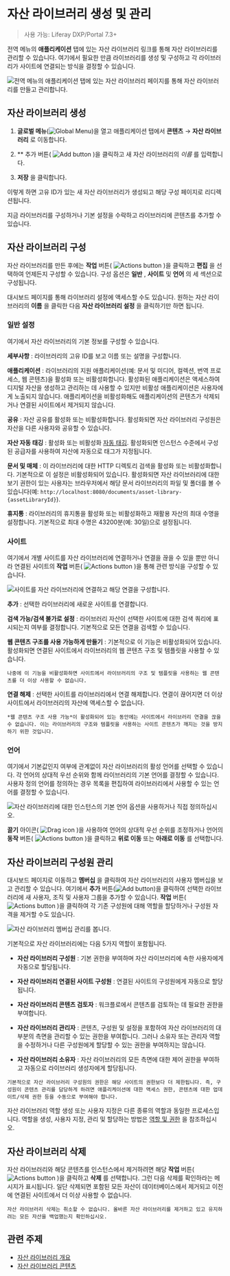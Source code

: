 # 자산 라이브러리 생성 및 관리

> 사용 가능: Liferay DXP/Portal 7.3+

전역 메뉴의 **애플리케이션** 탭에 있는 자산 라이브러리 링크를 통해 자산 라이브러리를 관리할 수 있습니다. 여기에서 필요한 만큼 라이브러리를 생성 및 구성하고 각 라이브러리가 사이트에 연결되는 방식을 결정할 수 있습니다.

![전역 메뉴의 애플리케이션 탭에 있는 자산 라이브러리 페이지를 통해 자산 라이브러리를 만들고 관리합니다.](./creating-and-managing-asset-libraries/images/01.png)

## 자산 라이브러리 생성

1. **글로벌 메뉴**(![Global Menu](../../images/icon-applications-menu.png))을 열고 애플리케이션 탭에서 **콘텐츠** &rarr; **자산 라이브러리** 로 이동합니다.

1. ** 추가 버튼( ![Add button](../../images/icon-add.png) )을 클릭하고 새 자산 라이브러리의 *이름* 를 입력합니다.

1. **저장** 을 클릭합니다.

이렇게 하면 고유 ID가 있는 새 자산 라이브러리가 생성되고 해당 구성 페이지로 리디렉션됩니다.

지금 라이브러리를 구성하거나 기본 설정을 수락하고 라이브러리에 콘텐츠를 추가할 수 있습니다.

## 자산 라이브러리 구성

자산 라이브러리를 만든 후에는 **작업** 버튼( ![Actions button](../../images/icon-actions.png) )을 클릭하고 **편집** 을 선택하여 언제든지 구성할 수 있습니다. 구성 옵션은 **일반** , **사이트** 및 **언어** 의 세 섹션으로 구성됩니다.

대시보드 페이지를 통해 라이브러리 설정에 액세스할 수도 있습니다. 원하는 자산 라이브러리의 **이름** 을 클릭한 다음 **자산 라이브러리 설정** 을 클릭하기만 하면 됩니다.

### 일반 설정

여기에서 자산 라이브러리의 기본 정보를 구성할 수 있습니다.

**세부사항** : 라이브러리의 고유 ID를 보고 이름 또는 설명을 구성합니다.

**애플리케이션** : 라이브러리의 지원 애플리케이션(예: 문서 및 미디어, 컬렉션, 번역 프로세스, 웹 콘텐츠)을 활성화 또는 비활성화합니다. 활성화된 애플리케이션은 액세스하여 디지털 자산을 생성하고 관리하는 데 사용할 수 있지만 비활성 애플리케이션은 사용자에게 노출되지 않습니다. 애플리케이션을 비활성화해도 애플리케이션의 콘텐츠가 삭제되거나 연결된 사이트에서 제거되지 않습니다.

**공유** : 자산 공유를 활성화 또는 비활성화합니다. 활성화되면 자산 라이브러리 구성원은 자산을 다른 사용자와 공유할 수 있습니다.

**자산 자동 태깅** : 활성화 또는 비활성화 [자동 태깅](../tags-and-categories/auto-tagging/auto-tagging-assets.md). 활성화되면 인스턴스 수준에서 구성된 공급자를 사용하여 자산에 자동으로 태그가 지정됩니다.

**문서 및 매체** : 이 라이브러리에 대한 HTTP 디렉토리 검색을 활성화 또는 비활성화합니다. 기본적으로 이 설정은 비활성화되어 있습니다. 활성화되면 자산 라이브러리에 대한 보기 권한이 있는 사용자는 브라우저에서 해당 문서 라이브러리의 파일 및 폴더를 볼 수 있습니다(예: `http://localhost:8080/documents/asset-library-{assetLibraryId}`).

**휴지통** : 라이브러리의 휴지통을 활성화 또는 비활성화하고 재활용 자산의 최대 수명을 설정합니다. 기본적으로 최대 수명은 43200분(예: 30일)으로 설정됩니다.

### 사이트

여기에서 개별 사이트를 자산 라이브러리에 연결하거나 연결을 끊을 수 있을 뿐만 아니라 연결된 사이트의 **작업** 버튼( ![Actions button](../../images/icon-actions.png) )을 통해 관련 방식을 구성할 수 있습니다.

![사이트를 자산 라이브러리에 연결하고 해당 연결을 구성합니다.](./creating-and-managing-asset-libraries/images/02.png)

**추가** : 선택한 라이브러리에 새로운 사이트를 연결합니다.

**검색 가능/검색 불가로 설정** : 라이브러리 자산이 선택한 사이트에 대한 검색 쿼리에 표시되는지 여부를 결정합니다. 기본적으로 모든 연결을 검색할 수 있습니다.

**웹 콘텐츠 구조를 사용 가능하게 만들기** : 기본적으로 이 기능은 비활성화되어 있습니다. 활성화되면 연결된 사이트에서 라이브러리의 웹 콘텐츠 구조 및 템플릿을 사용할 수 있습니다.

   ```{important}
   나중에 이 기능을 비활성화하면 사이트에서 라이브러리의 구조 및 템플릿을 사용하는 웹 콘텐츠를 더 이상 사용할 수 없습니다.
   ```

**연결 해제** : 선택한 사이트를 라이브러리에서 연결 해제합니다. 연결이 끊어지면 더 이상 사이트에서 라이브러리의 자산에 액세스할 수 없습니다.

   ```{important}
   *웹 콘텐츠 구조 사용 가능*이 활성화되어 있는 동안에는 사이트에서 라이브러리 연결을 끊을 수 없습니다. 이는 라이브러리의 구조와 템플릿을 사용하는 사이트 콘텐츠가 깨지는 것을 방지하기 위한 것입니다.
   ```

### 언어

여기에서 기본값인지 여부에 관계없이 자산 라이브러리의 활성 언어를 선택할 수 있습니다. 각 언어의 상대적 우선 순위와 함께 라이브러리의 기본 언어를 결정할 수 있습니다. 사용자 정의 언어를 정의하는 경우 목록을 편집하여 라이브러리에서 사용할 수 있는 언어를 결정할 수 있습니다.

![자산 라이브러리에 대한 인스턴스의 기본 언어 옵션을 사용하거나 직접 정의하십시오.](./creating-and-managing-asset-libraries/images/03.png)

**끌기** 아이콘( ![Drag icon](../../images/icon-drag.png) )을 사용하여 언어의 상대적 우선 순위를 조정하거나 언어의 **동작** 버튼( ![Actions button](../../images/icon-actions.png) )을 클릭하고 **위로 이동** 또는 **아래로 이동** 를 선택합니다.

## 자산 라이브러리 구성원 관리

대시보드 페이지로 이동하고 **멤버십** 을 클릭하여 자산 라이브러리의 사용자 멤버십을 보고 관리할 수 있습니다. 여기에서 **추가** 버튼(![Add button](../../images/icon-add.png))을 클릭하여 선택한 라이브러리에 새 사용자, 조직 및 사용자 그룹을 추가할 수 있습니다. **작업** 버튼( ![Actions button](../../images/icon-actions.png) )을 클릭하여 각 기존 구성원에 대해 역할을 할당하거나 구성원 자격을 제거할 수도 있습니다.

![자산 라이브러리 멤버십 관리를 봅니다.](./creating-and-managing-asset-libraries/images/04.png)

기본적으로 자산 라이브러리에는 다음 5가지 역할이 포함됩니다.

* **자산 라이브러리 구성원** : 기본 권한을 부여하며 자산 라이브러리에 속한 사용자에게 자동으로 할당됩니다.

* **자산 라이브러리 연결된 사이트 구성원** : 연결된 사이트의 구성원에게 자동으로 할당됩니다.

* **자산 라이브러리 콘텐츠 검토자** : 워크플로에서 콘텐츠를 검토하는 데 필요한 권한을 부여합니다.

* **자산 라이브러리 관리자** : 콘텐츠, 구성원 및 설정을 포함하여 자산 라이브러리의 대부분의 측면을 관리할 수 있는 권한을 부여합니다. 그러나 소유자 또는 관리자 역할을 수정하거나 다른 구성원에게 할당할 수 있는 권한을 부여하지는 않습니다.

* **자산 라이브러리 소유자** : 자산 라이브러리의 모든 측면에 대한 제어 권한을 부여하고 자동으로 라이브러리 생성자에게 할당됩니다.

```{note}
기본적으로 자산 라이브러리 구성원의 권한은 해당 사이트의 권한보다 더 제한됩니다. 즉, 구성원이 콘텐츠 관리를 담당하게 하려면 애플리케이션에 대한 액세스 권한, 콘텐츠에 대한 업데이트/삭제 권한 등을 수동으로 부여해야 합니다.
```

자산 라이브러리 역할 생성 또는 사용자 지정은 다른 종류의 역할과 동일한 프로세스입니다. 역할을 생성, 사용자 지정, 관리 및 할당하는 방법은 [역할 및 권한](../../users-and-permissions/roles-and-permissions.md) 을 참조하십시오.

## 자산 라이브러리 삭제

자산 라이브러리와 해당 콘텐츠를 인스턴스에서 제거하려면 해당 **작업** 버튼( ![Actions button](../../images/icon-actions.png) )을 클릭하고 **삭제** 를 선택합니다. 그런 다음 삭제를 확인하라는 메시지가 표시됩니다. 일단 삭제되면 포함된 모든 자산이 데이터베이스에서 제거되고 이전에 연결된 사이트에서 더 이상 사용할 수 없습니다.

```{warning}
자산 라이브러리 삭제는 취소할 수 없습니다. 올바른 자산 라이브러리를 제거하고 있고 유지하려는 모든 자산을 백업했는지 확인하십시오.
```

## 관련 주제

* [자산 라이브러리 개요](./asset-libraries-overview.md)
* [자산 라이브러리 콘텐츠](./asset-library-content.md)
